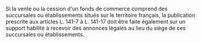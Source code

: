 Si la vente ou la cession d'un fonds de commerce comprend des succursales ou établissements situés sur le territoire français, la publication prescrite aux articles L. 141-7 à L. 141-17 doit être faite également sur un support habilité à recevoir des annonces légales au lieu du siège de ces succursales ou établissements.
